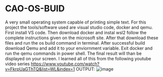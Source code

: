 # CAO-OS-BUID
A very small operating system capable of printing simple text. 
For this project the tools/software used are visual studio code, docker and qemu.
First install VS code. Then download docker and instal wsl2 follow the complete instructions given on the microsoft site.
After that download these files and run the os build command in terminal. After successful build download Qemu and add it to your enviornment variable.
Exit docker and run the qemu commands in power shell. The final result will than be displayed on your screen.
I learned all of this from the following youtube video series
https://www.youtube.com/watch?v=FkrpUaGThTQ&list=WL&index=1
OUTPUT:
![image](https://user-images.githubusercontent.com/60285905/115124911-6e7a5880-9fde-11eb-8226-7a3be51d8dc2.png)

